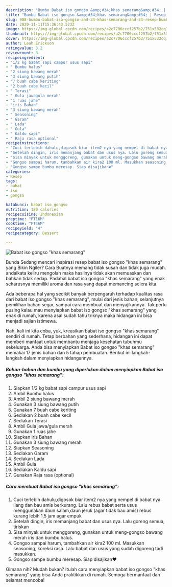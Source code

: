 ```yaml
---
description: "Bumbu Babat iso gongso &amp;#34;khas semarang&amp;#34; | Resep Bumbu Babat iso gongso &amp;#34;khas semarang&amp;#34; Yang Sempurna"
title: "Bumbu Babat iso gongso &amp;#34;khas semarang&amp;#34; | Resep Bumbu Babat iso gongso &amp;#34;khas semarang&amp;#34; Yang Sempurna"
slug: 988-bumbu-babat-iso-gongso-and-34-khas-semarang-and-34-resep-bumbu-babat-iso-gongso-and-34-khas-semarang-and-34-yang-sempurna
date: 2020-11-11T15:36:43.523Z
image: https://img-global.cpcdn.com/recipes/a2c7706cccf257b2/751x532cq70/babat-iso-gongso-khas-semarang-foto-resep-utama.jpg
thumbnail: https://img-global.cpcdn.com/recipes/a2c7706cccf257b2/751x532cq70/babat-iso-gongso-khas-semarang-foto-resep-utama.jpg
cover: https://img-global.cpcdn.com/recipes/a2c7706cccf257b2/751x532cq70/babat-iso-gongso-khas-semarang-foto-resep-utama.jpg
author: Leah Erickson
ratingvalue: 3.2
reviewcount: 8
recipeingredient:
- "1/2 kg babat sapi campur usus sapi"
- " Bumbu halus"
- "2 siung bawang merah"
- "3 siung bawang putih"
- "7 buah cabe keriting"
- "2 buah cabe kecil"
- " Terasi"
- " Gula jawagula merah"
- "1 ruas jahe"
- "iris Bahan"
- "3 siung bawang merah"
- " Seasoning"
- " Garam"
- " Lada"
- " Gula"
- " Kaldu sapi"
- " Raja rasa optional"
recipeinstructions:
- "Cuci terlebih dahulu,digosok biar item2 nya yang nempel di babat nya ilang dan bau amis berkurang. Lalu rebus babat serta usus menggunakan daun salam,daun jeruk (agar tidak bau amis) rebus kurang lebih 1,5 jam agar empuk"
- "Setelah dingin, iris memanjang babat dan usus nya. Lalu goreng semua, tiriskan"
- "Sisa minyak untuk menggoreng, gunakan untuk meng-gongso bawang merah iris dan bumbu halus."
- "Gongso sampai harum, tambahkan air kira2 100 ml. Masukkan seasoning, koreksi rasa. Lalu babat dan usus yang sudah digoreng tadi masukkan."
- "Gongso sampe bumbu meresap. Siap disajikan❤"
categories:
- Resep
tags:
- babat
- iso
- gongso

katakunci: babat iso gongso 
nutrition: 180 calories
recipecuisine: Indonesian
preptime: "PT16M"
cooktime: "PT46M"
recipeyield: "4"
recipecategory: Dessert

---
```



![Babat iso gongso &#34;khas semarang&#34;](https://img-global.cpcdn.com/recipes/a2c7706cccf257b2/751x532cq70/babat-iso-gongso-khas-semarang-foto-resep-utama.jpg)

Bunda Sedang mencari inspirasi resep babat iso gongso &#34;khas semarang&#34; yang Bikin Ngiler? Cara Buatnya memang tidak susah dan tidak juga mudah. andaikata keliru mengolah maka hasilnya tidak akan memuaskan dan bahkan tidak sedap. Padahal babat iso gongso &#34;khas semarang&#34; yang enak seharusnya memiliki aroma dan rasa yang dapat memancing selera kita.

Ada beberapa hal yang sedikit banyak berpengaruh terhadap kualitas rasa dari babat iso gongso &#34;khas semarang&#34;, mulai dari jenis bahan, selanjutnya pemilihan bahan segar, sampai cara membuat dan menyajikannya. Tak perlu pusing kalau mau menyiapkan babat iso gongso &#34;khas semarang&#34; yang enak di rumah, karena asal sudah tahu triknya maka hidangan ini bisa menjadi sajian istimewa.




Nah, kali ini kita coba, yuk, kreasikan babat iso gongso &#34;khas semarang&#34; sendiri di rumah. Tetap berbahan yang sederhana, hidangan ini dapat memberi manfaat untuk membantu menjaga kesehatan tubuhmu sekeluarga. Anda bisa menyiapkan Babat iso gongso &#34;khas semarang&#34; memakai 17 jenis bahan dan 5 tahap pembuatan. Berikut ini langkah-langkah dalam menyiapkan hidangannya.

<!--inarticleads1-->

##### Bahan-bahan dan bumbu yang diperlukan dalam menyiapkan Babat iso gongso &#34;khas semarang&#34;:

1. Siapkan 1/2 kg babat sapi campur usus sapi
1. Ambil  Bumbu halus
1. Ambil 2 siung bawang merah
1. Gunakan 3 siung bawang putih
1. Gunakan 7 buah cabe keriting
1. Sediakan 2 buah cabe kecil
1. Sediakan  Terasi
1. Ambil  Gula jawa/gula merah
1. Gunakan 1 ruas jahe
1. Siapkan iris Bahan
1. Gunakan 3 siung bawang merah
1. Siapkan  Seasoning
1. Sediakan  Garam
1. Sediakan  Lada
1. Ambil  Gula
1. Sediakan  Kaldu sapi
1. Gunakan  Raja rasa (optional)




<!--inarticleads2-->

##### Cara membuat Babat iso gongso &#34;khas semarang&#34;:

1. Cuci terlebih dahulu,digosok biar item2 nya yang nempel di babat nya ilang dan bau amis berkurang. Lalu rebus babat serta usus menggunakan daun salam,daun jeruk (agar tidak bau amis) rebus kurang lebih 1,5 jam agar empuk
1. Setelah dingin, iris memanjang babat dan usus nya. Lalu goreng semua, tiriskan
1. Sisa minyak untuk menggoreng, gunakan untuk meng-gongso bawang merah iris dan bumbu halus.
1. Gongso sampai harum, tambahkan air kira2 100 ml. Masukkan seasoning, koreksi rasa. Lalu babat dan usus yang sudah digoreng tadi masukkan.
1. Gongso sampe bumbu meresap. Siap disajikan❤




Gimana nih? Mudah bukan? Itulah cara menyiapkan babat iso gongso &#34;khas semarang&#34; yang bisa Anda praktikkan di rumah. Semoga bermanfaat dan selamat mencoba!
